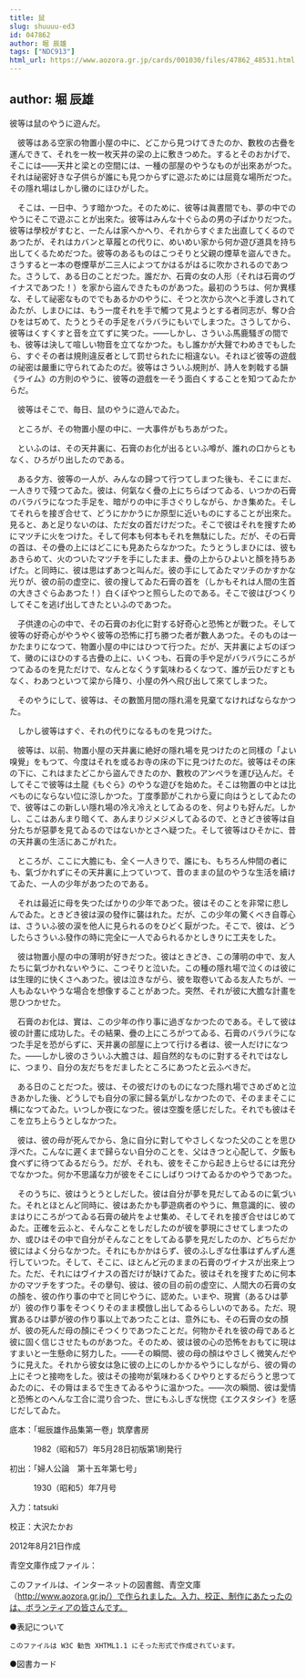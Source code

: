 ```yaml
---
title: 鼠
slug: shuuuu-ed3
id: 047862
author: 堀 辰雄
tags: ["NDC913"]
html_url: https://www.aozora.gr.jp/cards/001030/files/47862_48531.html
---
```


## author: 堀 辰雄

彼等は鼠のやうに遊んだ。

　彼等はある空家の物置小屋の中に、どこから見つけてきたのか、數枚の古疊を運んできて、それを一枚一枚天井の梁の上に敷きつめた。するとそのおかげで、そこには――天井と梁との空間には、一種の部屋のやうなものが出來あがつた。それは祕密好きな子供らが誰にも見つからずに遊ぶためには屈竟な場所だつた。その隱れ場はしかし黴のにほひがした。

　そこは、一日中、うす暗かつた。そのために、彼等は眞晝間でも、夢の中でのやうにそこで遊ぶことが出來た。彼等はみんな十ぐらゐの男の子ばかりだつた。彼等は學校がすむと、一たんは家へかへり、それからすぐまた出直してくるのであつたが、それはカバンと草履との代りに、めいめい家から何か遊び道具を持ち出してくるためだつた。彼等のあるものはこつそりと父親の煙草を盜んできた。さうすると一本の卷煙草が二三人によつてかはるがはるに吹かされるのであつた。さうして、ある日のことだつた。誰だか、石膏の女の人形（それは石膏のヴイナスであつた！）を家から盜んできたものがあつた。最初のうちは、何か異樣な、そして祕密なものででもあるかのやうに、そつと次から次へと手渡しされてゐたが、しまひには、もう一度それを手で觸つて見ようとする者同志が、奪ひ合ひをはぢめて、たうとうその手足をバラバラにもいでしまつた。さうしてから、彼等はくすくすと音を立てずに笑つた。――しかし、さういふ馬鹿騷ぎの間でも、彼等は決して喧しい物音を立てなかつた。もし誰かが大聲でわめきでもしたら、すぐその者は規則違反者として罰せられたに相違ない。それほど彼等の遊戲の祕密は嚴重に守られてゐたのだ。彼等はさういふ規則が、詩人を刺戟する韻《ライム》の方則のやうに、彼等の遊戲を一そう面白くすることを知つてゐたからだ。

　彼等はそこで、毎日、鼠のやうに遊んでゐた。



　ところが、その物置小屋の中に、一大事件がもちあがつた。

　といふのは、その天井裏に、石膏のお化が出るといふ噂が、誰れの口からともなく、ひろがり出したのである。

　ある夕方、彼等の一人が、みんなの歸つて行つてしまつた後も、そこにまだ、一人きりで殘つてゐた。彼は、何氣なく疊の上にちらばつてゐる、いつかの石膏のバラバラになつた手足を、暗がりの中に手さぐりしながら、かき集めた。そしてそれらを接ぎ合せて、どうにかかうにか原型に近いものにすることが出來た。見ると、あと足りないのは、ただ女の首だけだつた。そこで彼はそれを搜すためにマツチに火をつけた。そして何本も何本もそれを無駄にした。だが、その石膏の首は、その疊の上にはどこにも見あたらなかつた。たうとうしまひには、彼もあきらめて、火のついたマツチを手にしたまま、疊の上からひよいと顏を持ちあげた。と同時に、彼は思はずあつと叫んだ。彼の手にしてゐたマツチのかすかな光りが、彼の前の虚空に、彼の搜してゐた石膏の首を（しかもそれは人間の生首の大きさぐらゐあつた！）白くぼやつと照らしたのである。そこで彼はびつくりしてそこを逃げ出してきたといふのであつた。

　子供達の心の中で、その石膏のお化に對する好奇心と恐怖とが戰つた。そして彼等の好奇心がやうやく彼等の恐怖に打ち勝つた者が數人あつた。そのものは一かたまりになつて、物置小屋の中にはひつて行つた。だが、天井裏によぢのぼつて、黴のにほひのする古疊の上に、いくつも、石膏の手や足がバラバラにころがつてゐるのを見ただけで、なんとなくうす氣味わるくなつて、誰が云ひだすともなく、わあつといつて梁から降り、小屋の外へ飛び出して來てしまつた。

　そのやうにして、彼等は、その數箇月間の隱れ湯を見棄てなければならなかつた。

　しかし彼等はすぐ、それの代りになるものを見つけた。

　彼等は、以前、物置小屋の天井裏に絶好の隱れ場を見つけたのと同樣の「よい嗅覺」をもつて、今度はそれを或るお寺の床の下に見つけたのだ。彼等はその床の下に、これはまたどこから盜んできたのか、數枚のアンペラを運び込んだ。そしてそこで彼等は土龍《もぐら》のやうな遊びを始めた。そこは物置の中とは比べものにならない位に涼しかつた。丁度季節がこれから夏に向はうとしてゐたので、彼等はこの新しい隱れ場の冷え冷えとしてゐるのを、何よりも好んだ。しかし、ここはあんまり暗くて、あんまりジメジメしてゐるので、ときどき彼等は自分たちが惡夢を見てゐるのではないかとさへ疑つた。そして彼等はひそかに、昔の天井裏の生活にあこがれた。

　ところが、ここに大膽にも、全く一人きりで、誰にも、もちろん仲間の者にも、氣づかれずにその天井裏に上つていつて、昔のままの鼠のやうな生活を續けてゐた、一人の少年があつたのである。



　それは最近に母を失つたばかりの少年であつた。彼はそのことを非常に悲しんでゐた。ときどき彼は涙の發作に襲はれた。だが、この少年の驚くべき自尊心は、さういふ彼の涙を他人に見られるのをひどく厭がつた。そこで、彼は、どうしたらさういふ發作の時に完全に一人でゐられるかとしきりに工夫をした。

　彼は物置小屋の中の薄明が好きだつた。彼はときどき、この薄明の中で、友人たちに氣づかれないやうに、こつそりと泣いた。この種の隱れ場で泣くのは彼には生理的に快くさへあつた。彼は泣きながら、彼を取卷いてゐる友人たちが、一人もゐないやうな場合を想像することがあつた。突然、それが彼に大膽な計畫を思ひつかせた。

　石膏のお化は、實は、この少年の作り事に過ぎなかつたのである。そして彼は彼の計畫に成功した。その結果、疊の上にころがつてゐる、石膏のバラバラになつた手足を恐がらずに、天井裏の部屋に上つて行ける者は、彼一人だけになつた。――しかし彼のさういふ大膽さは、超自然的なものに對するそれではなしに、つまり、自分の友だちをだましたところにあつたと云ふべきだ。



　ある日のことだつた。彼は、その彼だけのものになつた隱れ場でさめざめと泣きあかした後、どうしでも自分の家に歸る氣がしなかつたので、そのままそこに横になつてゐた。いつしか夜になつた。彼は空腹を感じだした。それでも彼はそこを立ち上らうとしなかつた。

　彼は、彼の母が死んでから、急に自分に對してやさしくなつた父のことを思ひ浮べた。こんなに遲くまで歸らない自分のことを、父はきつと心配して、夕飯も食べずに待つてゐるだらう。だが、それも、彼をそこから起き上らせるには充分でなかつた。何か不思議な力が彼をそこにしばりつけてゐるかのやうであつた。

　そのうちに、彼はうとうとしだした。彼は自分が夢を見だしてゐるのに氣づいた。それとほとんど同時に、彼はあたかも夢遊病者のやうに、無意識的に、彼のまはりにころがつてゐる石膏の破片をよせ集め、そしてそれを接ぎ合せはじめてゐた。正確を云ふと、そんなことをしだしたのが彼を夢現にさせてしまつたのか、或ひはその中で自分がそんなことをしてゐる夢を見だしたのか、どちらだか彼にはよく分らなかつた。それにもかかはらず、彼のふしぎな仕事はずんずん進行していつた。そして、そこに、ほとんど元のままの石膏のヴイナスが出來上つた。ただ、それにはヴイナスの首だけが缺けてゐた。彼はそれを搜すために何本かのマツチをすつた。その擧句、彼は、彼の目の前の虚空に、人間大の石膏の女の顏を、彼の作り事の中でと同じやうに、認めた。いまや、現實（あるひは夢が）彼の作り事をそつくりそのまま模倣し出してゐるらしいのである。ただ、現實あるひは夢が彼の作り事以上であつたことは、意外にも、その石膏の女の顏が、彼の死んだ母の顏にそつくりであつたことだ。何物かそれを彼の母であると彼に固く信じさせたものがあつた。そのため、彼は彼の心の恐怖をおもてに現はすまいと一生懸命に努力した。――その瞬間、彼の母の顏はやさしく微笑んだやうに見えた。それから彼女は急に彼の上にのしかかるやうにしながら、彼の脣の上にそつと接吻をした。彼はその接吻が氣味わるくひやりとするだらうと思つてゐたのに、その脣はまるで生きてゐるやうに温かつた。――次の瞬間、彼は愛情と恐怖とのへんな工合に混り合つた、世にもふしぎな恍惚《エクスタシイ》を感じだしてゐた。













底本：「堀辰雄作品集第一卷」筑摩書房

　　　1982（昭和57）年5月28日初版第1刷発行

初出：「婦人公論　第十五年第七号」

　　　1930（昭和5）年7月号

入力：tatsuki

校正：大沢たかお

2012年8月21日作成

青空文庫作成ファイル：

このファイルは、インターネットの図書館、青空文庫（http://www.aozora.gr.jp/）で作られました。入力、校正、制作にあたったのは、ボランティアの皆さんです。











●表記について


	このファイルは W3C 勧告 XHTML1.1 にそった形式で作成されています。







●図書カード